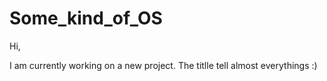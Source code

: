 # Some_kind_of_OS


Hi, 


I am currently working on a new project. The titlle tell almost everythings :)


